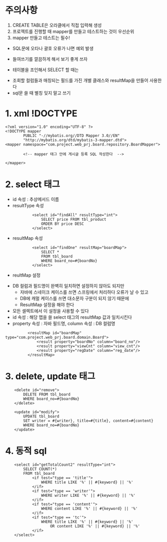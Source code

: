 # 주의사항
1. CREATE TABLE은 오라클에서 직접 입력해 생성
2. 프로젝트를 진행할 때 mapper를 만들고 테스트하는 것이 우선순위
3. mapper 만들고 테스트는 필수!

- SQL문에 오타나 괄호 오류가 나면 예외 발생
 + 들여쓰기를 깔끔하게 해서 보기 좋게 쓰자

- 테이블을 조인해서 SELECT 할 때는
 + 조회할 컬럼들과 매칭되는 필드를 가진 개별 클래스와 resultMap을 만들어 사용한다
 + sql문 쓸 때 별칭 잊지 말고 쓰기



# 1. xml !DOCTYPE
```  namespace 속성 : 사용할 인터페이스의 풀 패키지경로 + 인터페이스이름
<?xml version="1.0" encoding="UTF-8" ?>
<!DOCTYPE mapper
        PUBLIC "-//mybatis.org//DTD Mapper 3.0//EN"
        "http://mybatis.org/dtd/mybatis-3-mapper.dtd">
<mapper namespace="com.project.web_prj.board.repository.BoardMapper">

        <!-- mapper 태그 안에 게시글 등록 SQL 작성한다  -->

</mapper>
```

# 2. select 태그
 + id 속성 : 추상메서드 이름
 + resultType 속성
``` 단일 컬럼 조회: resultType 속성, 값으로 데이터 타입 명시
            <select id="findAll" resultType="int">
                SELECT price FROM tbl_product
                ORDER BY price DESC
            </select>
```
 + resultMap 속성
``` 다중 컬럼 조회: resultMap 속성, 값으로 사용할 resultMap의 id 명시
            <select id="findOne" resultMap="boardMap">
                SELECT *
                FROM tbl_board
                WHERE board_no=#{boardNo}
            </select>
```
 + reultMap 설정
  - DB 컬럼과 필드명이 완벽히 일치하면 설정하지 않아도 되지만
    + 자바에 스네이크 케이스를 쓰면 스프링에서 처리하다 오류가 날 수 있고
    + DB에 캐멀 케이스를 쓰면 대소문자 구분이 되지 않기 때문에
    + ResultMap 설정을 해야 한다
  - 모든 셀렉트에서 이 설정을 사용할 수 있다
  - id 속성 : 해당 맵을 쓸 select 태그의 resultMap 값과 일치시킨다
  - property 속성 : 자바 필드명, column 속성 : DB 컬럼명
``` DB 컬럼과 자바 클래스 필드명의 차이를 지정
          <resultMap id="boardMap" type="com.project.web_prj.board.domain.Board">
              <result property="boardNo" column="board_no"/>
              <result property="viewCnt" column="view_cnt"/>
              <result property="regDate" column="reg_date"/>
          </resultMap>
```

# 3. delete, update 태그
``` 
    <delete id="remove">
        DELETE FROM tbl_board
        WHERE board_no=#{boardNo}
    </delete>

    <update id="modify">
        UPDATE tbl_board
        SET writer = #{writer}, title=#{title}, content=#{content}
        WHERE board_no=#{boardNo}
    </update>
```

# 4. 동적 sql
``` 쿼리 파라미터에 따라 다른 sql문을 보낸다
    <select id="getTotalCount2" resultType="int">
        SELECT COUNT(*)
        FROM tbl_board
            <if test="type == 'title'">
                WHERE title LIKE '%' || #{keyword} || '%'
            </if>
            <if test="type == 'writer'">
                WHERE writer LIKE '%' || #{keyword} || '%'
            </if>
            <if test="type == 'content'">
                WHERE content LIKE '%' || #{keyword} || '%'
            </if>
            <if test="type == 'tc'">
                WHERE title LIKE '%' || #{keyword} || '%'
                    OR content LIKE '%' || #{keyword} || '%'
            </if>
    </select>
```